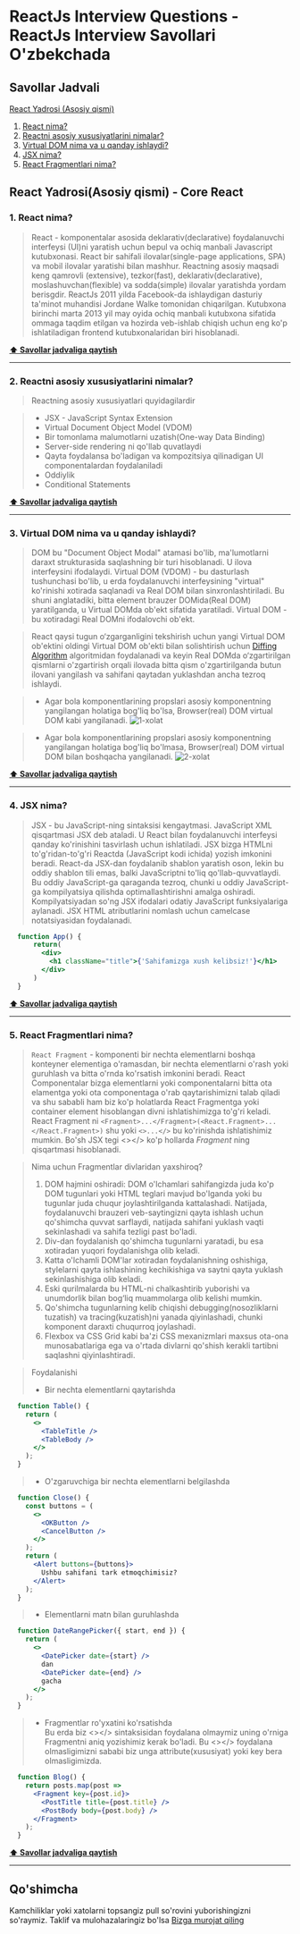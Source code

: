 # ReactJs Interview Questions - ReactJs Interview Savollari O'zbekchada

## Savollar Jadvali
[React Yadrosi (Asosiy qismi)](#react-yadrosi(asosiy-qismi)---core-react)

1. [React nima?](#1-react-nima)
2. [Reactni asosiy xususiyatlarini nimalar?](#2-reactni-asosiy-xususiyatlarini-nimalar)
3. [Virtual DOM nima va u qanday ishlaydi?](#3-virtual-dom-nima-va-u-qanday-ishlaydi)
4. [JSX nima?](#4-jsx-nima)
5. [React Fragmentlari nima?](#5-react-fragmentlari-nima)

## React Yadrosi(Asosiy qismi) - Core React

### 1. React nima?
>React - komponentalar asosida deklarativ(declarative) foydalanuvchi interfeysi (UI)ni yaratish uchun bepul va ochiq manbali Javascript kutubxonasi. React bir sahifali ilovalar(single-page applications, SPA) va mobil ilovalar yaratishi bilan mashhur. Reactning asosiy maqsadi keng qamrovli (extensive), tezkor(fast),  deklarativ(declarative), moslashuvchan(flexible) va sodda(simple) ilovalar yaratishda yordam berisgdir. 
>ReactJs 2011 yilda Facebook-da ishlaydigan dasturiy ta'minot muhandisi Jordane Walke tomonidan chiqarilgan. Kutubxona birinchi marta 2013 yil may oyida ochiq manbali kutubxona sifatida ommaga taqdim etilgan va hozirda veb-ishlab chiqish uchun eng ko'p ishlatiladigan frontend kutubxonalaridan biri hisoblanadi.

**[⬆ Savollar jadvaliga qaytish](#savollar-jadvali)**

-----

### 2. Reactni asosiy xususiyatlarini nimalar?
>Reactning asosiy xususiyatlari quyidagilardir

>- JSX - JavaScript Syntax Extension
>- Virtual Document Object Model (VDOM)
>- Bir tomonlama malumotlarni uzatish(One-way Data Binding) 
>- Server-side rendering ni qo'llab quvatlaydi
>- Qayta foydalansa bo'ladigan va kompozitsiya qilinadigan UI componentalardan foydalaniladi
>- Oddiylik 
>- Conditional Statements 

**[⬆ Savollar jadvaliga qaytish](#savollar-jadvali)**

-----

### 3. Virtual DOM nima va u qanday ishlaydi?

> DOM bu "Document Object Modal" atamasi bo'lib, ma'lumotlarni daraxt strukturasida saqlashning bir turi hisoblanadi. U ilova interfeysini ifodalaydi. Virtual DOM (VDOM) - bu dasturlash tushunchasi bo'lib, u erda foydalanuvchi interfeysining "virtual" ko'rinishi xotirada saqlanadi va Real DOM ​​bilan sinxronlashtiriladi. Bu shuni anglatadiki, bitta element brauzer DOMida(Real DOM) yaratilganda, u Virtual DOMda ob'ekt sifatida yaratiladi. Virtual DOM - bu xotiradagi Real DOMni ifodalovchi ob'ekt.

> React qaysi tugun o‘zgarganligini tekshirish uchun yangi Virtual DOM ob'ektini oldingi Virtual DOM ob'ekti bilan solishtirish uchun [ Diffing Algorithm](https://reactjs.org/docs/reconciliation.html#the-diffing-algorithm) algoritmidan foydalanadi va keyin Real DOMda o‘zgartirilgan qismlarni o'zgartirish orqali ilovada bitta qism o'zgartirilganda butun ilovani yangilash va sahifani qaytadan yuklashdan ancha tezroq ishlaydi.

>- Agar bola komponentlarining propslari asosiy komponentning yangilangan holatiga bog'liq bo'lsa, Browser(real) DOM virtual DOM kabi yangilanadi.
![1-xolat](/image/virtual-dom.png)

>- Agar bola komponentlarining propslari asosiy komponentning yangilangan holatiga bog'liq bo'lmasa, Browser(real) DOM virtual DOM bilan boshqacha yangilanadi.
![2-xolat](/image/virtual-dom-1.png)

**[⬆ Savollar jadvaliga qaytish](#savollar-jadvali)**

-----

### 4. JSX nima?
> JSX - bu JavaScript-ning sintaksisi kengaytmasi. JavaScript XML qisqartmasi JSX deb ataladi. U React bilan foydalanuvchi interfeysi qanday ko'rinishini tasvirlash uchun ishlatiladi. 
> JSX bizga HTMLni to'g'ridan-to'g'ri Reactda (JavaScript kodi ichida) yozish imkonini beradi. React-da JSX-dan foydalanib shablon yaratish oson, lekin bu oddiy shablon tili emas, balki JavaScriptni to'liq qo'llab-quvvatlaydi. Bu oddiy JavaScript-ga qaraganda tezroq, chunki u oddiy JavaScript-ga kompilyatsiya qilishda optimallashtirishni amalga oshiradi. Kompilyatsiyadan so'ng JSX ifodalari odatiy JavaScript funksiyalariga aylanadi. JSX HTML atributlarini nomlash uchun camelcase notatsiyasidan foydalanadi.

  ```jsx harmony
    function App() {
        return(
          <div>
            <h1 className="title">{'Sahifamizga xush kelibsiz!'}</h1>
          </div>
        )
    }
  ```

**[⬆ Savollar jadvaliga qaytish](#savollar-jadvali)**

---
   
### 5. React Fragmentlari nima?
> `React Fragment` - komponenti bir nechta elementlarni boshqa konteyner elementiga o'ramasdan, bir nechta elementlarni o'rash yoki guruhlash va bitta o'rnda ko'rsatish imkonini beradi. 
> React Componentalar bizga elementlarni yoki componentalarni bitta ota elamentga yoki ota componentaga o'rab qaytarishimizni talab qiladi va shu sababli ham biz ko'p holatlarda React Fragmentga yoki container element hisoblangan divni ishlatishimizga to'g'ri keladi. React Fragment ni `<Fragment>...</Fragment>(<React.Fragment>...</React.Fragment>)` shu yoki `<>...</>` bu ko'rinishda ishlatishimiz mumkin. Bo'sh JSX tegi <></> ko'p hollarda *Fragment* ning qisqartmasi hisoblanadi.   

> Nima uchun Fragmentlar divlaridan yaxshiroq?
>1. DOM hajmini oshiradi: DOM o'lchamlari sahifangizda juda ko'p DOM tugunlari yoki HTML teglari mavjud bo'lganda yoki bu tugunlar juda chuqur joylashtirilganda kattalashadi. Natijada, foydalanuvchi brauzeri veb-saytingizni qayta ishlash uchun qo'shimcha quvvat sarflaydi, natijada sahifani yuklash vaqti sekinlashadi va sahifa tezligi past bo'ladi.
>2. Div-dan foydalanish qo'shimcha tugunlarni yaratadi, bu esa xotiradan yuqori foydalanishga olib keladi.  
>3. Katta o'lchamli DOM'lar xotiradan foydalanishning oshishiga, stylelarni qayta ishlashining kechikishiga va saytni qayta yuklash sekinlashishiga olib keladi.  
>4. Eski qurilmalarda bu HTML-ni chalkashtirib yuborishi va unumdorlik bilan bog‘liq muammolarga olib kelishi mumkin. 
>5. Qo'shimcha tugunlarning kelib chiqishi debugging(nosozliklarni tuzatish) va tracing(kuzatish)ni  yanada qiyinlashadi, chunki komponent daraxti chuqurroq joylashadi. 
>6. Flexbox va CSS Grid kabi ba'zi CSS mexanizmlari maxsus ota-ona munosabatlariga ega va o'rtada divlarni qo'shish kerakli tartibni saqlashni qiyinlashtiradi.

> Foydalanishi
>- Bir nechta elementlarni qaytarishda
  ```jsx harmony
    function Table() {
      return (
        <>
          <TableTitle />
          <TableBody />
        </>
      );
    }
  ```
>- O'zgaruvchiga bir nechta elementlarni belgilashda
  ```jsx harmony
    function Close() {
      const buttons = (
        <>
          <OKButton />
          <CancelButton />
        </>
      );
      return (
        <Alert buttons={buttons}>
          Ushbu sahifani tark etmoqchimisiz?
        </Alert>
      );
    }
  ```
>- Elementlarni matn bilan guruhlashda
  ```jsx harmony
    function DateRangePicker({ start, end }) {
      return (
        <>
          <DatePicker date={start} />
          dan
          <DatePicker date={end} />
          gacha
        </>
      );
    }
  ```
>- Fragmentlar ro'yxatini ko'rsatishda  
Bu erda biz <></> sintaksisidan foydalana olmaymiz uning o'rniga Fragmentni aniq yozishimiz kerak bo'ladi. Bu <></> foydalana olmasligimizni sababi biz unga attribute(xususiyat) yoki key bera olmasligimizda. 
  ```jsx harmony
    function Blog() {
      return posts.map(post =>
        <Fragment key={post.id}>
          <PostTitle title={post.title} />
          <PostBody body={post.body} />
        </Fragment>
      );
    }
  ```

**[⬆ Savollar jadvaliga qaytish](#savollar-jadvali)**

---
   
## Qo'shimcha 

Kamchiliklar yoki xatolarni topsangiz pull so'rovini yuborishingizni so'raymiz.
Taklif va mulohazalaringiz bo'lsa [Bizga murojat qiling](https://t.me/JahongirErgashev)
